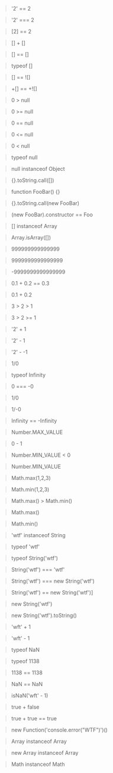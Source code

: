 > '2' == 2

> '2' === 2

> [2] == 2

> [] + []

> [] == []

> typeof []

> [] == ![]

> +[] == +![]

> 0 > null

> 0 >= null

> 0 == null

> 0 <= null

> 0 < null

> typeof null

> null instanceof Object

> {}.toString.call([])

> function FooBar() {}

> {}.toString.call(new FooBar)

> (new FooBar).constructor == Foo

> [] instanceof Array

> Array.isArray([])

> 999999999999999

> 9999999999999999

> -9999999999999999

> 0.1 + 0.2 == 0.3

> 0.1 + 0.2

> 3 > 2 > 1

> 3 > 2 >= 1

> '2' + 1

> '2' - 1

> '2' - -1

> 1/0

> typeof Infinity

> 0 === -0

> 1/0

> 1/-0

> Infinity == -Infinity

> Number.MAX_VALUE

> 0 - 1

> Number.MIN_VALUE < 0

> Number.MIN_VALUE

> Math.max(1,2,3)

> Math.min(1,2,3)

> Math.max() > Math.min()

> Math.max()

> Math.min()

> 'wtf' instanceof String

> typeof 'wtf'

> typeof String('wtf')

> String('wtf') === 'wtf'

> String('wtf') === new String('wtf')

> String('wtf') == new String('wtf')]

> new String('wtf')

> new String('wtf').toString()

> 'wft' + 1

> 'wft' - 1

> typeof NaN

> typeof 1138

> 1138 == 1138

> NaN == NaN

> isNaN('wft' - 1)

> true + false

> true + true == true

> new Function('console.error("WTF")')()

> Array instanceof Array

> new Array instanceof Array

> Math instanceof Math